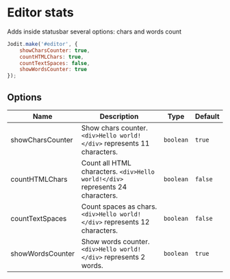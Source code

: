 # Editor stats

Adds inside statusbar several options: chars and words count

```js
Jodit.make('#editor', {
	showCharsCounter: true,
	countHTMLChars: true,
	countTextSpaces: false,
	showWordsCounter: true
});
```

## Options

| Name             | Description                                                                    | Type      | Default |
| ---------------- | ------------------------------------------------------------------------------ | --------- | ------- |
| showCharsCounter | Show chars counter. `<div>Hello world!</div>` represents 11 characters.        | `boolean` | `true`  |
| countHTMLChars   | Count all HTML characters. `<div>Hello world!</div>` represents 24 characters. | `boolean` | `false` |
| countTextSpaces  | Count spaces as chars. `<div>Hello world!</div>` represents 12 characters.     | `boolean` | `false` |
| showWordsCounter | Show words counter. `<div>Hello world!</div>` represents 2 words.              | `boolean` | `true`  |
